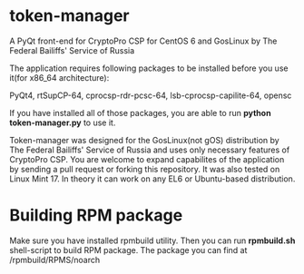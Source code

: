 token-manager
===============

A PyQt front-end for CryptoPro CSP for CentOS 6 and GosLinux by The Federal Bailiffs' Service of Russia

The application requires following packages to be installed before you use it(for x86_64 architecture):

PyQt4, rtSupCP-64, cprocsp-rdr-pcsc-64, lsb-cprocsp-capilite-64, opensc

If you have installed all of those packages, you are able to run <b>python token-manager.py</b> to use it.

Token-manager was designed for the GosLinux(not gOS) distribution by The Federal Bailiffs' Service of Russia and uses only necessary features of CryptoPro CSP. You are welcome to expand capabilites of the application by sending a pull request or forking this repository. It was also tested on Linux Mint 17. In theory it can work on any EL6 or Ubuntu-based distribution.

Building RPM package
===============
Make sure you have installed rpmbuild utility. Then you can run <b>rpmbuild.sh</b> shell-script to build RPM package. The package you can find at <your home directory>/rpmbuild/RPMS/noarch
